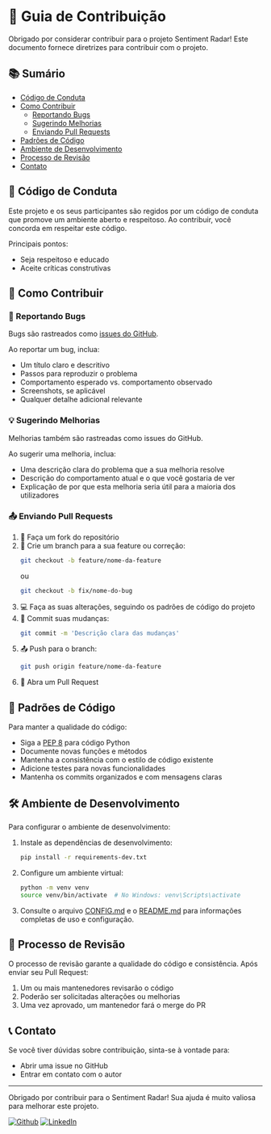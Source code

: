 # 🤝 Guia de Contribuição

Obrigado por considerar contribuir para o projeto Sentiment Radar! Este documento fornece diretrizes para contribuir com o projeto.

## 📚 Sumário

- [Código de Conduta](#-código-de-conduta)
- [Como Contribuir](#-como-contribuir)
  - [Reportando Bugs](#-reportando-bugs)
  - [Sugerindo Melhorias](#-sugerindo-melhorias)
  - [Enviando Pull Requests](#-enviando-pull-requests)
- [Padrões de Código](#-padrões-de-código)
- [Ambiente de Desenvolvimento](#-ambiente-de-desenvolvimento)
- [Processo de Revisão](#-processo-de-revisão)
- [Contato](#-contato)

## 📜 Código de Conduta

Este projeto e os seus participantes são regidos por um código de conduta que promove um ambiente aberto e respeitoso. Ao contribuir, você concorda em respeitar este código.

Principais pontos:
- Seja respeitoso e educado
- Aceite críticas construtivas

## 🚀 Como Contribuir

### 🐛 Reportando Bugs

Bugs são rastreados como [issues do GitHub](https://github.com/Alan-oliveir/Sentiment_Radar_APP/issues).

Ao reportar um bug, inclua:
- Um título claro e descritivo
- Passos para reproduzir o problema
- Comportamento esperado vs. comportamento observado
- Screenshots, se aplicável
- Qualquer detalhe adicional relevante

### 💡 Sugerindo Melhorias

Melhorias também são rastreadas como issues do GitHub.

Ao sugerir uma melhoria, inclua:
- Uma descrição clara do problema que a sua melhoria resolve
- Descrição do comportamento atual e o que você gostaria de ver
- Explicação de por que esta melhoria seria útil para a maioria dos utilizadores

### 📤 Enviando Pull Requests

1. 🍴 Faça um fork do repositório
2. 🔄 Crie um branch para a sua feature ou correção:
   ```bash
   git checkout -b feature/nome-da-feature
   ```
   ou  
   ```bash
   git checkout -b fix/nome-do-bug
   ```
3. 💻 Faça as suas alterações, seguindo os padrões de código do projeto
4. 💾 Commit suas mudanças:
   ```bash
   git commit -m 'Descrição clara das mudanças'
   ```
5. 📤 Push para o branch:
   ```bash
   git push origin feature/nome-da-feature
   ```
6. 🔁 Abra um Pull Request

## 📏 Padrões de Código

Para manter a qualidade do código:

- Siga a [PEP 8](https://www.python.org/dev/peps/pep-0008/) para código Python
- Documente novas funções e métodos
- Mantenha a consistência com o estilo de código existente
- Adicione testes para novas funcionalidades
- Mantenha os commits organizados e com mensagens claras

## 🛠️ Ambiente de Desenvolvimento

Para configurar o ambiente de desenvolvimento:

1. Instale as dependências de desenvolvimento:
   ```bash
   pip install -r requirements-dev.txt
   ```

2. Configure um ambiente virtual:
   ```bash
   python -m venv venv
   source venv/bin/activate  # No Windows: venv\Scripts\activate
   ```

3. Consulte o arquivo [CONFIG.md](CONFIG.md) e o [README.md](../README.md) para informações completas de uso e configuração.


## 👀 Processo de Revisão

O processo de revisão garante a qualidade do código e consistência. Após enviar seu Pull Request:

1. Um ou mais mantenedores revisarão o código
2. Poderão ser solicitadas alterações ou melhorias
3. Uma vez aprovado, um mantenedor fará o merge do PR

## 📞 Contato

Se você tiver dúvidas sobre contribuição, sinta-se à vontade para:
- Abrir uma issue no GitHub
- Entrar em contato com o autor

---

Obrigado por contribuir para o Sentiment Radar! Sua ajuda é muito valiosa para melhorar este projeto.

[![Github](https://img.shields.io/badge/GitHub-100000?style=for-the-badge&logo=github&logoColor=white)](https://github.com/Alan-oliveir)
[![LinkedIn](https://img.shields.io/badge/LinkedIn-0077B5?style=for-the-badge&logo=linkedin&logoColor=white)](https://www.linkedin.com/in/alan-ogoncalves)
